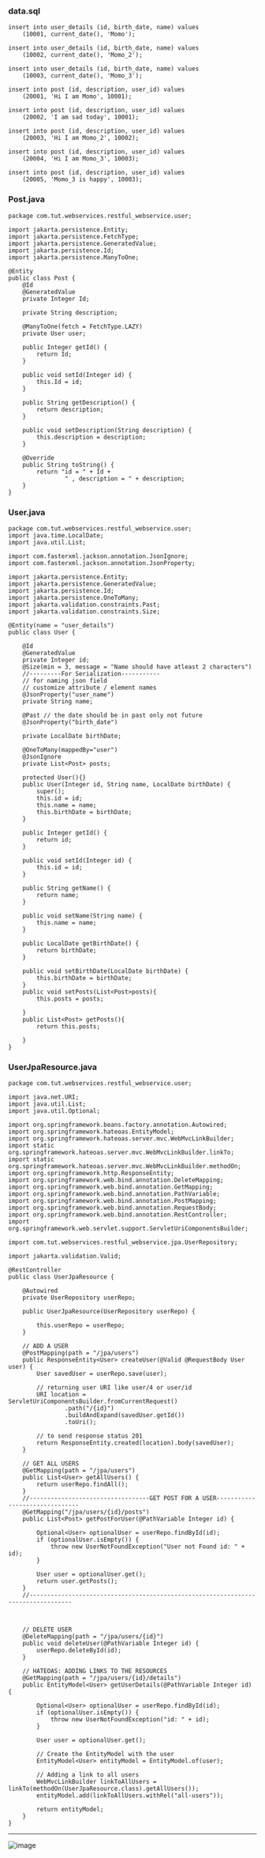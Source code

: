 

### data.sql

    insert into user_details (id, birth_date, name) values
        (10001, current_date(), 'Momo');
    
    insert into user_details (id, birth_date, name) values
        (10002, current_date(), 'Momo_2');
    
    insert into user_details (id, birth_date, name) values
        (10003, current_date(), 'Momo_3');
    
    insert into post (id, description, user_id) values
        (20001, 'Hi I am Momo', 10001);
    
    insert into post (id, description, user_id) values
        (20002, 'I am sad today', 10001);
    
    insert into post (id, description, user_id) values
        (20003, 'Hi I am Momo_2', 10002);
    
    insert into post (id, description, user_id) values
        (20004, 'Hi I am Momo_3', 10003);
    
    insert into post (id, description, user_id) values
        (20005, 'Momo_3 is happy', 10003);


### Post.java

    package com.tut.webservices.restful_webservice.user;
    
    import jakarta.persistence.Entity;
    import jakarta.persistence.FetchType;
    import jakarta.persistence.GeneratedValue;
    import jakarta.persistence.Id;
    import jakarta.persistence.ManyToOne;
    
    @Entity
    public class Post {
        @Id
        @GeneratedValue
        private Integer Id;
    
        private String description;
    
        @ManyToOne(fetch = FetchType.LAZY)
        private User user;
    
        public Integer getId() {
            return Id;
        }
    
        public void setId(Integer id) {
            this.Id = id;
        }
    
        public String getDescription() {
            return description;
        }
    
        public void setDescription(String description) {
            this.description = description;
        }
    
        @Override
        public String toString() {
            return "id = " + Id +
                    " , description = " + description;
        }
    }
    

### User.java

    package com.tut.webservices.restful_webservice.user;
    import java.time.LocalDate;
    import java.util.List;
    
    import com.fasterxml.jackson.annotation.JsonIgnore;
    import com.fasterxml.jackson.annotation.JsonProperty;
    
    import jakarta.persistence.Entity;
    import jakarta.persistence.GeneratedValue;
    import jakarta.persistence.Id;
    import jakarta.persistence.OneToMany;
    import jakarta.validation.constraints.Past;
    import jakarta.validation.constraints.Size;
    
    @Entity(name = "user_details")
    public class User {
    
    	@Id
    	@GeneratedValue
    	private Integer id;
    	@Size(min = 3, message = "Name should have atleast 2 characters")
    	//---------For Serialization-----------
    	// for naming json field
    	// customize attribute / element names
    	@JsonProperty("user_name")
    	private String name;
    
    	@Past // the date should be in past only not future
    	@JsonProperty("birth_date")
    	
    	private LocalDate birthDate;
    
    	@OneToMany(mappedBy="user")
    	@JsonIgnore
    	private List<Post> posts;
    
    	protected User(){}
    	public User(Integer id, String name, LocalDate birthDate) {
    		super();
    		this.id = id;
    		this.name = name;
    		this.birthDate = birthDate;
    	}
    
    	public Integer getId() {
    		return id;
    	}
    
    	public void setId(Integer id) {
    		this.id = id;
    	}
    
    	public String getName() {
    		return name;
    	}
    
    	public void setName(String name) {
    		this.name = name;
    	}
    
    	public LocalDate getBirthDate() {
    		return birthDate;
    	}
    
    	public void setBirthDate(LocalDate birthDate) {
    		this.birthDate = birthDate;
    	}
    	public void setPosts(List<Post>posts){
    		this.posts = posts;
    
    	}
    	public List<Post> getPosts(){
    		return this.posts;
    
    	}
    }


### UserJpaResource.java


    package com.tut.webservices.restful_webservice.user;
    
    import java.net.URI;
    import java.util.List;
    import java.util.Optional;
    
    import org.springframework.beans.factory.annotation.Autowired;
    import org.springframework.hateoas.EntityModel;
    import org.springframework.hateoas.server.mvc.WebMvcLinkBuilder;
    import static org.springframework.hateoas.server.mvc.WebMvcLinkBuilder.linkTo;
    import static org.springframework.hateoas.server.mvc.WebMvcLinkBuilder.methodOn;
    import org.springframework.http.ResponseEntity;
    import org.springframework.web.bind.annotation.DeleteMapping;
    import org.springframework.web.bind.annotation.GetMapping;
    import org.springframework.web.bind.annotation.PathVariable;
    import org.springframework.web.bind.annotation.PostMapping;
    import org.springframework.web.bind.annotation.RequestBody;
    import org.springframework.web.bind.annotation.RestController;
    import org.springframework.web.servlet.support.ServletUriComponentsBuilder;
    
    import com.tut.webservices.restful_webservice.jpa.UserRepository;
    
    import jakarta.validation.Valid;
    
    @RestController
    public class UserJpaResource {
    
        @Autowired
        private UserRepository userRepo;
    
        public UserJpaResource(UserRepository userRepo) {
    
            this.userRepo = userRepo;
        }
    
        // ADD A USER
        @PostMapping(path = "/jpa/users")
        public ResponseEntity<User> createUser(@Valid @RequestBody User user) {
            User savedUser = userRepo.save(user);
    
            // returning user URI like user/4 or user/id
            URI location = ServletUriComponentsBuilder.fromCurrentRequest()
                    .path("/{id}")
                    .buildAndExpand(savedUser.getId())
                    .toUri();
    
            // to send response status 201
            return ResponseEntity.created(location).body(savedUser);
        }
    
        // GET ALL USERS
        @GetMapping(path = "/jpa/users")
        public List<User> getAllUsers() {
            return userRepo.findAll();
        }
        //----------------------------------GET POST FOR A USER-------------------------------
        @GetMapping("/jpa/users/{id}/posts")
        public List<Post> getPostForUser(@PathVariable Integer id) {
            
            Optional<User> optionalUser = userRepo.findById(id);
            if (optionalUser.isEmpty()) {
                throw new UserNotFoundException("User not Found id: " + id);
            }
            
            User user = optionalUser.get();
            return user.getPosts();
        }
        //----------------------------------------------------------------------------------
     
     
    
        // DELETE USER
        @DeleteMapping(path = "/jpa/users/{id}")
        public void deleteUser(@PathVariable Integer id) {
            userRepo.deleteById(id);
        }
    
        // HATEOAS: ADDING LINKS TO THE RESOURCES
        @GetMapping(path = "/jpa/users/{id}/details")
        public EntityModel<User> getUserDetails(@PathVariable Integer id) {
    
            Optional<User> optionalUser = userRepo.findById(id);
            if (optionalUser.isEmpty()) {
                throw new UserNotFoundException("id: " + id);
            }
    
            User user = optionalUser.get();
    
            // Create the EntityModel with the user
            EntityModel<User> entityModel = EntityModel.of(user);
    
            // Adding a link to all users
            WebMvcLinkBuilder linkToAllUsers = linkTo(methodOn(UserJpaResource.class).getAllUsers());
            entityModel.add(linkToAllUsers.withRel("all-users"));
    
            return entityModel;
        }
    }


<hr>

![image](https://github.com/user-attachments/assets/8f9947f2-a185-4b29-93d4-0edb2804c9f3)

